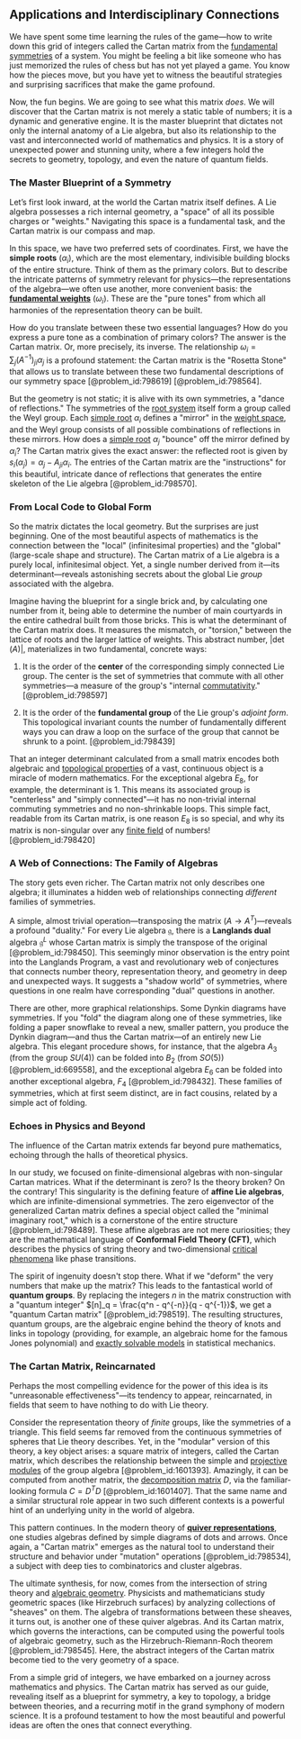 ## Applications and Interdisciplinary Connections

We have spent some time learning the rules of the game—how to write down this grid of integers called the Cartan matrix from the [fundamental symmetries](@article_id:160762) of a system. You might be feeling a bit like someone who has just memorized the rules of chess but has not yet played a game. You know how the pieces move, but you have yet to witness the beautiful strategies and surprising sacrifices that make the game profound.

Now, the fun begins. We are going to see what this matrix *does*. We will discover that the Cartan matrix is not merely a static table of numbers; it is a dynamic and generative engine. It is the master blueprint that dictates not only the internal anatomy of a Lie algebra, but also its relationship to the vast and interconnected world of mathematics and physics. It is a story of unexpected power and stunning unity, where a few integers hold the secrets to geometry, topology, and even the nature of quantum fields.

### The Master Blueprint of a Symmetry

Let’s first look inward, at the world the Cartan matrix itself defines. A Lie algebra possesses a rich internal geometry, a "space" of all its possible charges or "weights." Navigating this space is a fundamental task, and the Cartan matrix is our compass and map.

In this space, we have two preferred sets of coordinates. First, we have the **simple roots** ($\alpha_i$), which are the most elementary, indivisible building blocks of the entire structure. Think of them as the primary colors. But to describe the intricate patterns of symmetry relevant for physics—the representations of the algebra—we often use another, more convenient basis: the **[fundamental weights](@article_id:200361)** ($\omega_i$). These are the "pure tones" from which all harmonies of the representation theory can be built.

How do you translate between these two essential languages? How do you express a pure tone as a combination of primary colors? The answer is the Cartan matrix. Or, more precisely, its inverse. The relationship $\omega_i = \sum_{j} (A^{-1})_{ji} \alpha_j$ is a profound statement: the Cartan matrix is the "Rosetta Stone" that allows us to translate between these two fundamental descriptions of our symmetry space [@problem_id:798619] [@problem_id:798564].

But the geometry is not static; it is alive with its own symmetries, a "dance of reflections." The symmetries of the [root system](@article_id:201668) itself form a group called the Weyl group. Each [simple root](@article_id:634928) $\alpha_i$ defines a "mirror" in the [weight space](@article_id:195247), and the Weyl group consists of all possible combinations of reflections in these mirrors. How does a [simple root](@article_id:634928) $\alpha_j$ "bounce" off the mirror defined by $\alpha_i$? The Cartan matrix gives the exact answer: the reflected root is given by $s_i(\alpha_j) = \alpha_j - A_{ji} \alpha_i$. The entries of the Cartan matrix are the "instructions" for this beautiful, intricate dance of reflections that generates the entire skeleton of the Lie algebra [@problem_id:798570].

### From Local Code to Global Form

So the matrix dictates the local geometry. But the surprises are just beginning. One of the most beautiful aspects of mathematics is the connection between the "local" (infinitesimal properties) and the "global" (large-scale shape and structure). The Cartan matrix of a Lie algebra is a purely local, infinitesimal object. Yet, a single number derived from it—its determinant—reveals astonishing secrets about the global Lie *group* associated with the algebra.

Imagine having the blueprint for a single brick and, by calculating one number from it, being able to determine the number of main courtyards in the entire cathedral built from those bricks. This is what the determinant of the Cartan matrix does. It measures the mismatch, or "torsion," between the lattice of roots and the larger lattice of weights. This abstract number, $|\det(A)|$, materializes in two fundamental, concrete ways:

1.  It is the order of the **center** of the corresponding simply connected Lie group. The center is the set of symmetries that commute with all other symmetries—a measure of the group's "internal [commutativity](@article_id:139746)." [@problem_id:798597]

2.  It is the order of the **fundamental group** of the Lie group's *adjoint form*. This topological invariant counts the number of fundamentally different ways you can draw a loop on the surface of the group that cannot be shrunk to a point. [@problem_id:798439]

That an integer determinant calculated from a small matrix encodes both algebraic and [topological properties](@article_id:154172) of a vast, continuous object is a miracle of modern mathematics. For the exceptional algebra $E_8$, for example, the determinant is 1. This means its associated group is "centerless" and "simply connected"—it has no non-trivial internal commuting symmetries and no non-shrinkable loops. This simple fact, readable from its Cartan matrix, is one reason $E_8$ is so special, and why its matrix is non-singular over any [finite field](@article_id:150419) of numbers! [@problem_id:798420]

### A Web of Connections: The Family of Algebras

The story gets even richer. The Cartan matrix not only describes one algebra; it illuminates a hidden web of relationships connecting *different* families of symmetries.

A simple, almost trivial operation—transposing the matrix ($A \to A^T$)—reveals a profound "duality." For every Lie algebra $\mathfrak{g}$, there is a **Langlands dual** algebra $\mathfrak{g}^L$ whose Cartan matrix is simply the transpose of the original [@problem_id:798450]. This seemingly minor observation is the entry point into the Langlands Program, a vast and revolutionary web of conjectures that connects number theory, representation theory, and geometry in deep and unexpected ways. It suggests a "shadow world" of symmetries, where questions in one realm have corresponding "dual" questions in another.

There are other, more graphical relationships. Some Dynkin diagrams have symmetries. If you "fold" the diagram along one of these symmetries, like folding a paper snowflake to reveal a new, smaller pattern, you produce the Dynkin diagram—and thus the Cartan matrix—of an entirely new Lie algebra. This elegant procedure shows, for instance, that the algebra $A_3$ (from the group $SU(4)$) can be folded into $B_2$ (from $SO(5)$) [@problem_id:669558], and the exceptional algebra $E_6$ can be folded into another exceptional algebra, $F_4$ [@problem_id:798432]. These families of symmetries, which at first seem distinct, are in fact cousins, related by a simple act of folding.

### Echoes in Physics and Beyond

The influence of the Cartan matrix extends far beyond pure mathematics, echoing through the halls of theoretical physics.

In our study, we focused on finite-dimensional algebras with non-singular Cartan matrices. What if the determinant is zero? Is the theory broken? On the contrary! This singularity is the defining feature of **affine Lie algebras**, which are infinite-dimensional symmetries. The zero eigenvector of the generalized Cartan matrix defines a special object called the "minimal imaginary root," which is a cornerstone of the entire structure [@problem_id:798489]. These affine algebras are not mere curiosities; they are the mathematical language of **Conformal Field Theory (CFT)**, which describes the physics of string theory and two-dimensional [critical phenomena](@article_id:144233) like phase transitions.

The spirit of ingenuity doesn't stop there. What if we "deform" the very numbers that make up the matrix? This leads to the fantastical world of **quantum groups**. By replacing the integers $n$ in the matrix construction with a "quantum integer" $[n]_q = \frac{q^n - q^{-n}}{q - q^{-1}}$, we get a "quantum Cartan matrix" [@problem_id:798519]. The resulting structures, quantum groups, are the algebraic engine behind the theory of knots and links in topology (providing, for example, an algebraic home for the famous Jones polynomial) and [exactly solvable models](@article_id:141749) in statistical mechanics.

### The Cartan Matrix, Reincarnated

Perhaps the most compelling evidence for the power of this idea is its "unreasonable effectiveness"—its tendency to appear, reincarnated, in fields that seem to have nothing to do with Lie theory.

Consider the representation theory of *finite* groups, like the symmetries of a triangle. This field seems far removed from the continuous symmetries of spheres that Lie theory describes. Yet, in the "modular" version of this theory, a key object arises: a square matrix of integers, called the Cartan matrix, which describes the relationship between the simple and [projective modules](@article_id:148757) of the group algebra [@problem_id:1601393]. Amazingly, it can be computed from another matrix, the [decomposition matrix](@article_id:145556) $D$, via the familiar-looking formula $C = D^T D$ [@problem_id:1601407]. That the same name and a similar structural role appear in two such different contexts is a powerful hint of an underlying unity in the world of algebra.

This pattern continues. In the modern theory of **[quiver representations](@article_id:145792)**, one studies algebras defined by simple diagrams of dots and arrows. Once again, a "Cartan matrix" emerges as the natural tool to understand their structure and behavior under "mutation" operations [@problem_id:798534], a subject with deep ties to combinatorics and cluster algebras.

The ultimate synthesis, for now, comes from the intersection of string theory and [algebraic geometry](@article_id:155806). Physicists and mathematicians study geometric spaces (like Hirzebruch surfaces) by analyzing collections of "sheaves" on them. The algebra of transformations between these sheaves, it turns out, is another one of these quiver algebras. And its Cartan matrix, which governs the interactions, can be computed using the powerful tools of algebraic geometry, such as the Hirzebruch-Riemann-Roch theorem [@problem_id:798545]. Here, the abstract integers of the Cartan matrix become tied to the very geometry of a space.

From a simple grid of integers, we have embarked on a journey across mathematics and physics. The Cartan matrix has served as our guide, revealing itself as a blueprint for symmetry, a key to topology, a bridge between theories, and a recurring motif in the grand symphony of modern science. It is a profound testament to how the most beautiful and powerful ideas are often the ones that connect everything.
